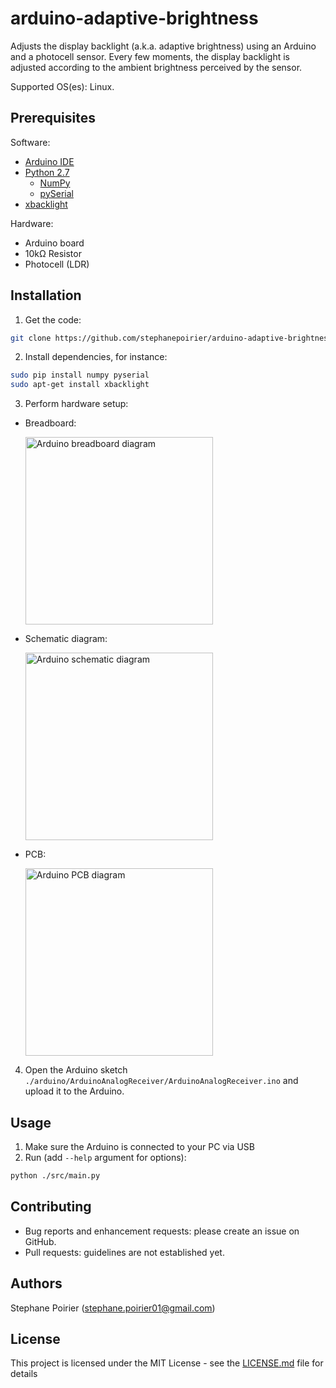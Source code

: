 # arduino-adaptive-brightness
Adjusts the display backlight (a.k.a. adaptive brightness) using an Arduino and a photocell sensor. Every few moments, the display backlight is adjusted according to the ambient brightness perceived by the sensor.

Supported OS(es): Linux.


## Prerequisites

Software:
* [Arduino IDE](https://www.arduino.cc/)
* [Python 2.7](https://www.python.org/)
  * [NumPy](http://www.numpy.org/)
  * [pySerial](https://github.com/pyserial/)
* [xbacklight](https://linux.die.net/man/1/xbacklight)

Hardware:
* Arduino board
* 10kΩ Resistor
* Photocell (LDR)


## Installation

1. Get the code:
  ```bash
  git clone https://github.com/stephanepoirier/arduino-adaptive-brightness.git
  ```

2. Install dependencies, for instance:
  ```bash
  sudo pip install numpy pyserial
  sudo apt-get install xbacklight
  ```

3. Perform hardware setup:
  * Breadboard:
    
    <img src="../master/docs/layout_bb.png" alt="Arduino breadboard diagram" width="300">
  * Schematic diagram:
    
    <img src="../master/docs/layout_schem.png" alt="Arduino schematic diagram" width="300">
  * PCB:
    
    <img src="../master/docs/layout_pcb.png" alt="Arduino PCB diagram" width="300">

4. Open the Arduino sketch `./arduino/ArduinoAnalogReceiver/ArduinoAnalogReceiver.ino` and upload it to the Arduino.


## Usage

1. Make sure the Arduino is connected to your PC via USB
2. Run (add `--help` argument for options):
```bash
python ./src/main.py
```

## Contributing

* Bug reports and enhancement requests: please create an issue on GitHub.
* Pull requests: guidelines are not established yet.


## Authors

Stephane Poirier (<stephane.poirier01@gmail.com>)


## License

This project is licensed under the MIT License - see the [LICENSE.md](LICENSE.md) file for details
